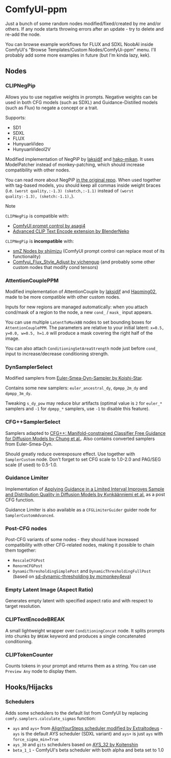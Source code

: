 # ComfyUI-ppm

Just a bunch of some random nodes modified/fixed/created by me and/or others. If any node starts throwing errors after an update - try to delete and re-add the node.

You can browse example workflows for FLUX and SDXL NoobAI inside ComfyUI's "Browse Templates/Custom Nodes/ComfyUi-ppm" menu. I'll probably add some more examples in future (but I'm kinda lazy, kek).

## Nodes

### CLIPNegPip

Allows you to use negative weights in prompts. Negative weights can be used in both CFG models (such as SDXL) and Guidance-Distilled models (such as Flux) to negate a concept or a trait.

Supports:

- SD1
- SDXL
- FLUX
- HunyuanVideo
- HunyuanVideoI2V

Modified implementation of NegPiP by [laksjdjf](https://github.com/laksjdjf) and [hako-mikan](https://github.com/hako-mikan). It uses ModelPatcher instead of monkey-patching, which should increase compatibility with other nodes.

You can read more about NegPiP [in the original repo](https://github.com/hako-mikan/sd-webui-negpip). When used together with tag-based models, you should keep all commas inside weight braces (i.e. `(worst quality,:-1.3) (sketch,:-1.1)` instead of `(worst quality:-1.3), (sketch:-1.1),`).

> [!NOTE]
> `CLIPNegPip` is compatible with:
>
> - [ComfyUI prompt control by asagi4](https://github.com/asagi4/comfyui-prompt-control/)
> - [Advanced CLIP Text Encode extension by BlenderNeko](https://github.com/BlenderNeko/ComfyUI_ADV_CLIP_emb)
>
> `CLIPNegPip` is **incompatible** with:
>
> - [smZ Nodes by shiimizu](https://github.com/shiimizu/ComfyUI_smZNodes) (ComfyUI prompt control can replace most of its functionality)
> - [Comfyui_Flux_Style_Adjust by yichengup](https://github.com/yichengup/Comfyui_Flux_Style_Adjust) (and probably some other custom nodes that modify cond tensors)

### AttentionCouplePPM

Modified implementation of AttentionCouple by [laksjdjf](https://github.com/laksjdjf) and [Haoming02](https://github.com/Haoming02), made to be more compatible with other custom nodes.

Inputs for new regions are managed automatically: when you attach cond/mask of a region to the node, a new `cond_` / `mask_` input appears.

You can use multiple `LatentToMaskBB` nodes to set bounding boxes for `AttentionCouplePPM`. The parameters are relative to your initial latent: `x=0.5, y=0.0, w=0.5, h=1.0` will produce a mask covering the right half of the image.

You can also attach `ConditioningSetAreaStrength` node just before `cond_` input to increase/decrease conditioning strength.

### DynSamplerSelect

Modified samplers from [Euler-Smea-Dyn-Sampler by Koishi-Star](https://github.com/Koishi-Star/Euler-Smea-Dyn-Sampler).

Contains some new samplers: `euler_ancestral_dy`, `dpmpp_2m_dy` and `dpmpp_3m_dy`.

Tweaking `s_dy_pow` may reduce blur artifacts (optimal value is `2` for `euler_*` samplers and `-1` for `dpmpp_*` samplers, use `-1` to disable this feature).

### CFG++SamplerSelect

Samplers adapted to [CFG++: Manifold-constrained Classifier Free Guidance for Diffusion Models by Chung et al.](https://cfgpp-diffusion.github.io/). Also contains converted samplers from Euler-Smea-Dyn.

Should greatly reduce overexposure effect. Use together with `SamplerCustom` node. Don't forget to set CFG scale to 1.0-2.0 and PAG/SEG scale (if used) to 0.5-1.0.

### Guidance Limiter

Implementation of [Applying Guidance in a Limited Interval Improves Sample and Distribution Quality in Diffusion Models by Kynkäänniemi et al.](https://arxiv.org/abs/2404.07724) as a post CFG function.

Guidance Limiter is also available as a `CFGLimiterGuider` guider node for `SamplerCustomAdvanced`.

### Post-CFG nodes

Post-CFG variants of some nodes - they should have increased compatibility with other CFG-related nodes, making it possible to chain them together:

- `RescaleCFGPost`
- `RenormCFGPost`
- `DynamicThresholdingSimplePost` and `DynamicThresholdingFullPost` (based on [sd-dynamic-thresholding by mcmonkey4eva](https://github.com/mcmonkeyprojects/sd-dynamic-thresholding))

### Empty Latent Image (Aspect Ratio)

Generates empty latent with specified aspect ratio and with respect to target resolution.

### CLIPTextEncodeBREAK

A small lightweight wrapper over `ConditioningConcat` node. It splits prompts into chunks by `BREAK` keyword and produces a single concatenated conditioning.

### CLIPTokenCounter

Counts tokens in your prompt and returns them as a string. You can use `Preview Any` node to display them.

## Hooks/Hijacks

### Schedulers

Adds some schedulers to the default list from ComfyUI by replacing `comfy.samplers.calculate_sigmas` function:

- `ays` and `ays+` from [AlignYourSteps scheduler modified by Extraltodeus](https://github.com/Extraltodeus/sigmas_tools_and_the_golden_scheduler/blob/0dc89a264ef346a093d053c0da751f3ece317613/sigmas_merge.py#L203-L233) - `ays` is the default AYS scheduler (SDXL variant) and `ays+` is just `ays` with `force_sigma_min=True`
- `ays_30` and `gits` schedulers based on [AYS_32 by Koitenshin](https://github.com/AUTOMATIC1111/stable-diffusion-webui/pull/15751#issuecomment-2143648234)
- `beta_1_1` - ComfyUI's beta scheduler with both alpha and beta set to 1.0
